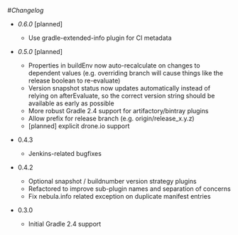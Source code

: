 #*Changelog*
  * *0.6.0* [planned]
    - Use gradle-extended-info plugin for CI metadata

  * *0.5.0* [planned]
    - Properties in buildEnv now auto-recalculate on changes to dependent values (e.g. overriding branch will cause things like the release boolean to re-evaluate)
    - Version snapshot status now updates automatically instead of relying on afterEvaluate, so the correct version string should be available as early as possible
    - More robust Gradle 2.4 support for artifactory/bintray plugins
    - Allow prefix for release branch (e.g. origin/release_x.y.z)
    - [planned] explicit drone.io support

  * 0.4.3
    - Jenkins-related bugfixes

  * 0.4.2
    - Optional snapshot / buildnumber version strategy plugins
    - Refactored to improve sub-plugin names and separation of concerns
    - Fix nebula.info related exception on duplicate manifest entries

  * 0.3.0
    - Initial Gradle 2.4 support
